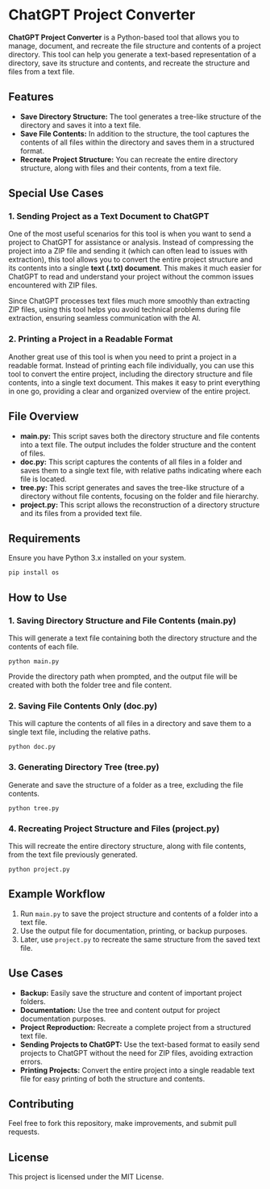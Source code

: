 <!DOCTYPE html>
<html lang="en">
<head>
    <meta charset="UTF-8">
    <meta name="viewport" content="width=device-width, initial-scale=1.0">
</head>
<body>

<h1>ChatGPT Project Converter</h1>

<p><strong>ChatGPT Project Converter</strong> is a Python-based tool that allows you to manage, document, and recreate the file structure and contents of a project directory. This tool can help you generate a text-based representation of a directory, save its structure and contents, and recreate the structure and files from a text file.</p>

<h2>Features</h2>
<ul>
    <li><strong>Save Directory Structure:</strong> The tool generates a tree-like structure of the directory and saves it into a text file.</li>
    <li><strong>Save File Contents:</strong> In addition to the structure, the tool captures the contents of all files within the directory and saves them in a structured format.</li>
    <li><strong>Recreate Project Structure:</strong> You can recreate the entire directory structure, along with files and their contents, from a text file.</li>
</ul>

<h2>Special Use Cases</h2>

<h3>1. Sending Project as a Text Document to ChatGPT</h3>
<p>One of the most useful scenarios for this tool is when you want to send a project to ChatGPT for assistance or analysis. Instead of compressing the project into a ZIP file and sending it (which can often lead to issues with extraction), this tool allows you to convert the entire project structure and its contents into a single <strong>text (.txt) document</strong>. This makes it much easier for ChatGPT to read and understand your project without the common issues encountered with ZIP files.</p>
<p>Since ChatGPT processes text files much more smoothly than extracting ZIP files, using this tool helps you avoid technical problems during file extraction, ensuring seamless communication with the AI.</p>

<h3>2. Printing a Project in a Readable Format</h3>
<p>Another great use of this tool is when you need to print a project in a readable format. Instead of printing each file individually, you can use this tool to convert the entire project, including the directory structure and file contents, into a single text document. This makes it easy to print everything in one go, providing a clear and organized overview of the entire project.</p>

<h2>File Overview</h2>
<ul>
    <li><strong>main.py:</strong> This script saves both the directory structure and file contents into a text file. The output includes the folder structure and the content of files.</li>
    <li><strong>doc.py:</strong> This script captures the contents of all files in a folder and saves them to a single text file, with relative paths indicating where each file is located.</li>
    <li><strong>tree.py:</strong> This script generates and saves the tree-like structure of a directory without file contents, focusing on the folder and file hierarchy.</li>
    <li><strong>project.py:</strong> This script allows the reconstruction of a directory structure and its files from a provided text file.</li>
</ul>

<h2>Requirements</h2>
<p>Ensure you have Python 3.x installed on your system.</p>

<pre><code>pip install os</code></pre>

<h2>How to Use</h2>

<h3>1. Saving Directory Structure and File Contents (main.py)</h3>
<p>This will generate a text file containing both the directory structure and the contents of each file.</p>
<pre><code>python main.py</code></pre>
<p>Provide the directory path when prompted, and the output file will be created with both the folder tree and file content.</p>

<h3>2. Saving File Contents Only (doc.py)</h3>
<p>This will capture the contents of all files in a directory and save them to a single text file, including the relative paths.</p>
<pre><code>python doc.py</code></pre>

<h3>3. Generating Directory Tree (tree.py)</h3>
<p>Generate and save the structure of a folder as a tree, excluding the file contents.</p>
<pre><code>python tree.py</code></pre>

<h3>4. Recreating Project Structure and Files (project.py)</h3>
<p>This will recreate the entire directory structure, along with file contents, from the text file previously generated.</p>
<pre><code>python project.py</code></pre>

<h2>Example Workflow</h2>
<ol>
    <li>Run <code>main.py</code> to save the project structure and contents of a folder into a text file.</li>
    <li>Use the output file for documentation, printing, or backup purposes.</li>
    <li>Later, use <code>project.py</code> to recreate the same structure from the saved text file.</li>
</ol>

<h2>Use Cases</h2>
<ul>
    <li><strong>Backup:</strong> Easily save the structure and content of important project folders.</li>
    <li><strong>Documentation:</strong> Use the tree and content output for project documentation purposes.</li>
    <li><strong>Project Reproduction:</strong> Recreate a complete project from a structured text file.</li>
    <li><strong>Sending Projects to ChatGPT:</strong> Use the text-based format to easily send projects to ChatGPT without the need for ZIP files, avoiding extraction errors.</li>
    <li><strong>Printing Projects:</strong> Convert the entire project into a single readable text file for easy printing of both the structure and contents.</li>
</ul>

<h2>Contributing</h2>
<p>Feel free to fork this repository, make improvements, and submit pull requests.</p>

<h2>License</h2>
<p>This project is licensed under the MIT License.</p>

</body>
</html>
